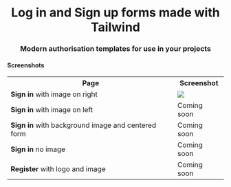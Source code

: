 <h1 align="center">Log in and Sign up forms made with Tailwind</h1>
<h3 align="center">Modern authorisation templates for use in your projects</h3>

<h4>Screenshots</h4>
<table>
<th>Page</th>
<th>Screenshot</th>

<tr>
<td>
<b>Sign in</b> with image on right
</td>
<td><img src="https://user-images.githubusercontent.com/121644613/230766220-2ad34ba5-b7d1-457a-896d-bf07a1a0075b.png"></td>
</tr>

<tr>
<td>
<b>Sign in</b> with image on left
</td>
<td>Coming soon</td>
</tr>


<tr>
<td>
<b>Sign in</b> with background image and centered form
</td>
<td>Coming soon</td>
</tr>


<tr>
<td>
<b>Sign in</b> no image
</td>
<td>Coming soon</td>
</tr>

<tr>
<td>
<b>Register</b> with logo and image
</td>
<td>Coming soon</td>
</tr>

